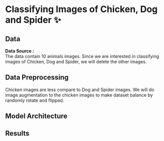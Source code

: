 # Classifying Images of Chicken, Dog and Spider ✨

## Data
**Data Source :**  
The data contain 10 animals images. Since we are interested in classifying images of Chicken, Dog and Spider, we will delete the other images.  

## Data Preprocessing
Chicken images are less compare to Dog and Spider images. We will do image augmentation to the chicken images to make dataset balance by randomly rotate and flipped.

## Model Architecture

## Results

